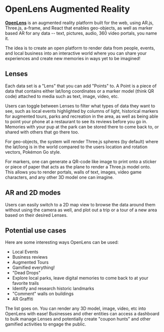 # OpenLens Augmented Reality

[**OpenLens**](http://openlens.world) is an augmented reality platform built for the web, using AR.js, Three.js, a-frame, and React that enables geo-objects, as well as marker based AR for any data -- text, pictures, audio, 360 video portals, you name it. 

The idea is to create an open platform to render data from people, events, and local business into an interactive world where you can share your experiences and create new memories in ways yet to be imagined!


## Lenses

Each data set is a "Lens" that you can add "Points" to. A Point is a piece of data that contains either lat/long coordinates or a marker model (think QR code) attached to media such as text, image, video, etc. 

Users can toggle between Lenses to filter what types of data they want to see, such as local events highlighted by columns of light, historical markers for augmented tours, parks and recreation in the area, as well as being able to point your phone at a restaurant to see its reviews before you go in. Memories with your pup at the park can be stored there to come back to, or shared with others that go there too.  

For geo-objects, the system will render Three.js spheres (by default) where the lat/long is in the world compared to the users location and rotation vectors, Pokémon Go style.

For markers, one can generate a QR-code like image to print onto a sticker or piece of paper that acts as the plane to render a Three.js model onto. This allows you to render portals, walls of text, images, video game characters, and any other 3D model one can imagine. 


## AR and 2D modes

Users can easily switch to a 2D map view to browse the data around them without using the camera as well, and plot out a trip or a tour of a new area based on their desired Lenses.


## Potential use cases

Here are some interesting ways OpenLens can be used:

* Local Events
* Business reviews
* Augmented Tours
* Gamified everything!
* "Dead Drops"
* Explore local parks, leave digital memories to come back to at your favorite trails
* Identify and research historic landmarks
* "Comment" walls on buildings
* AR Graffiti

The list goes on. You can render any 3D model, image, video, etc into OpenLens with ease! Businesses and other entities can access a dashboard to bulk manage Lenses and potentially create "coupon hunts" and other gamified activities to engage the public.
